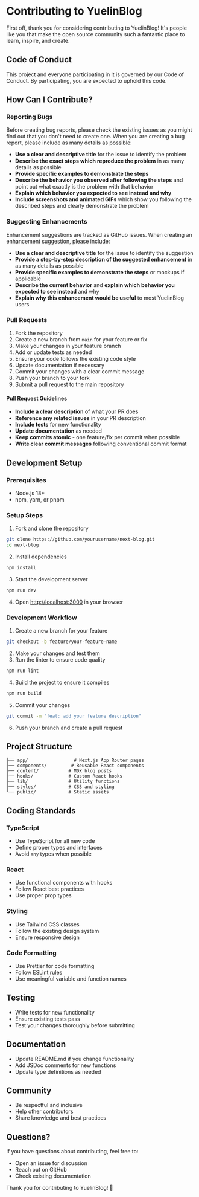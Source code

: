 # Contributing to YuelinBlog

First off, thank you for considering contributing to YuelinBlog! It's people like you that make the open source community such a fantastic place to learn, inspire, and create.

## Code of Conduct

This project and everyone participating in it is governed by our Code of Conduct. By participating, you are expected to uphold this code.

## How Can I Contribute?

### Reporting Bugs

Before creating bug reports, please check the existing issues as you might find out that you don't need to create one. When you are creating a bug report, please include as many details as possible:

- **Use a clear and descriptive title** for the issue to identify the problem
- **Describe the exact steps which reproduce the problem** in as many details as possible
- **Provide specific examples to demonstrate the steps**
- **Describe the behavior you observed after following the steps** and point out what exactly is the problem with that behavior
- **Explain which behavior you expected to see instead and why**
- **Include screenshots and animated GIFs** which show you following the described steps and clearly demonstrate the problem

### Suggesting Enhancements

Enhancement suggestions are tracked as GitHub issues. When creating an enhancement suggestion, please include:

- **Use a clear and descriptive title** for the issue to identify the suggestion
- **Provide a step-by-step description of the suggested enhancement** in as many details as possible
- **Provide specific examples to demonstrate the steps** or mockups if applicable
- **Describe the current behavior** and **explain which behavior you expected to see instead** and why
- **Explain why this enhancement would be useful** to most YuelinBlog users

### Pull Requests

1. Fork the repository
2. Create a new branch from `main` for your feature or fix
3. Make your changes in your feature branch
4. Add or update tests as needed
5. Ensure your code follows the existing code style
6. Update documentation if necessary
7. Commit your changes with a clear commit message
8. Push your branch to your fork
9. Submit a pull request to the main repository

#### Pull Request Guidelines

- **Include a clear description** of what your PR does
- **Reference any related issues** in your PR description
- **Include tests** for new functionality
- **Update documentation** as needed
- **Keep commits atomic** - one feature/fix per commit when possible
- **Write clear commit messages** following conventional commit format

## Development Setup

### Prerequisites

- Node.js 18+
- npm, yarn, or pnpm

### Setup Steps

1. Fork and clone the repository
```bash
git clone https://github.com/yourusername/next-blog.git
cd next-blog
```

2. Install dependencies
```bash
npm install
```

3. Start the development server
```bash
npm run dev
```

4. Open [http://localhost:3000](http://localhost:3000) in your browser

### Development Workflow

1. Create a new branch for your feature
```bash
git checkout -b feature/your-feature-name
```

2. Make your changes and test them
3. Run the linter to ensure code quality
```bash
npm run lint
```

4. Build the project to ensure it compiles
```bash
npm run build
```

5. Commit your changes
```bash
git commit -m "feat: add your feature description"
```

6. Push your branch and create a pull request

## Project Structure

```
├── app/                 # Next.js App Router pages
├── components/         # Reusable React components
├── content/           # MDX blog posts
├── hooks/             # Custom React hooks
├── lib/               # Utility functions
├── styles/            # CSS and styling
└── public/            # Static assets
```

## Coding Standards

### TypeScript

- Use TypeScript for all new code
- Define proper types and interfaces
- Avoid `any` types when possible

### React

- Use functional components with hooks
- Follow React best practices
- Use proper prop types

### Styling

- Use Tailwind CSS classes
- Follow the existing design system
- Ensure responsive design

### Code Formatting

- Use Prettier for code formatting
- Follow ESLint rules
- Use meaningful variable and function names

## Testing

- Write tests for new functionality
- Ensure existing tests pass
- Test your changes thoroughly before submitting

## Documentation

- Update README.md if you change functionality
- Add JSDoc comments for new functions
- Update type definitions as needed

## Community

- Be respectful and inclusive
- Help other contributors
- Share knowledge and best practices

## Questions?

If you have questions about contributing, feel free to:

- Open an issue for discussion
- Reach out on GitHub
- Check existing documentation

Thank you for contributing to YuelinBlog! 🎉